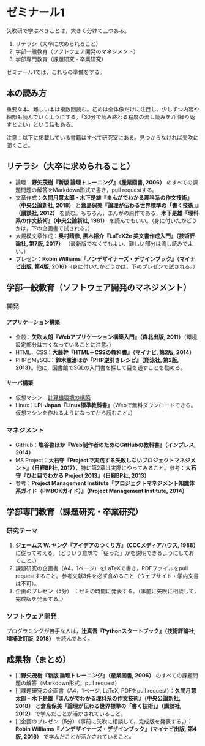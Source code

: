# ゼミナール1

矢吹研で学ぶべきことは，大きく分けて三つある。

1. リテラシ（大卒に求められること）
1. 学部一般教育（ソフトウェア開発のマネジメント）
1. 学部専門教育（課題研究・卒業研究）

ゼミナール1では，これらの準備をする。

## 本の読み方

重要な本、難しい本は複数回読む。初めは全体像だけに注目し、少しずつ内容や細部も読んでいくようにする。「30分で読み終わる程度の流し読みを7回繰り返すとよい」という話もある。

注意：以下に掲載している書籍はすべて研究室にある。見つからなければ矢吹に聞くこと。

## リテラシ（大卒に求められること）

* 論理：**野矢茂樹『新版 論理トレーニング』（産業図書, 2006）** のすべての課題問題の解答をMarkdown形式で書き，pull requestする。
* 文章作成：**久間月慧太郎・木下是雄『まんがでわかる理科系の作文技術』（中央公論新社, 2018）** と**倉島保美『論理が伝わる世界標準の「書く技術」』（講談社, 2012）** を読む。もちろん，まんがの原作である，**木下是雄『理科系の作文技術』（中央公論新社, 1981）** を読んでもいい。（身に付いたかどうかは，下の企画書で試される。）
* 大規模文章作成：**奥村晴彦, 黒木裕介『LaTeX2e 美文書作成入門』（技術評論社, 第7版, 2017）** （最新版でなくてもよい．難しい部分は流し読みでよい．）
* プレゼン：**Robin Williams『ノンデザイナーズ・デザインブック』（マイナビ出版, 第4版, 2016）**（身に付いたかどうかは，下のプレゼンで試される。）

## 学部一般教育（ソフトウェア開発のマネジメント）

### 開発

#### アプリケーション構築
* 全般：**矢吹太朗『Webアプリケーション構築入門』（森北出版, 2011）**（環境設定部分は古くなっていることに注意。）
* HTML，CSS：**大藤幹『HTML＋CSSの教科書』（マイナビ, 第2版, 2014）**
* PHPとMySQL：**鈴木憲治ほか『PHP逆引きレシピ』（翔泳社, 第2版, 2013）**。他に，図書館でSQLの入門書を探して目を通すことを勧める。

#### サーバ構築

* 仮想マシン：[計算機環境の構築](計算機環境の構築.md)
* Linux：**LPI-Japan『Linux標準教科書』**（Webで無料ダウンロードできる。仮想マシンを作れるようになってから読むこと。）

### マネジメント

* GitHub：**塩谷啓ほか『Web制作者のためのGitHubの教科書』（インプレス, 2014）**
* MS Project：**大石守『Projectで実践する失敗しないプロジェクトマネジメント』（日経BP社, 2017）**，特に第2章は実際にやってみること。参考：**大石守『ひと目でわかる Project 2013』（日経BP社, 2013）**
* 参考：**Project Management Institute『プロジェクトマネジメント知識体系ガイド（PMBOKガイド）』（Project Management Institute, 2014）**

## 学部専門教育（課題研究・卒業研究）

### 研究テーマ

1. **ジェームス W. ヤング『アイデアのつくり方』（CCCメディアハウス, 1988）** に従って考える。（どういう意味で「従った」かを説明できるようにしておくこと。）
1. 課題研究の企画書（A4，1ページ）をLaTeXで書き，PDFファイルをpull requestすること。参考文献3件を必ず含めること（ウェブサイト・学内文書は不可）。
1. 企画のプレゼン（5分） ：ゼミの時間に発表する。（事前に矢吹に相談して，完成版を発表する。）

### ソフトウェア開発

プログラミングが苦手な人は，**辻真吾『Pythonスタートブック』（技術評論社, 増補改訂版, 2018）** を読んでおく。

## 成果物（まとめ）

* [ ]**野矢茂樹『新版 論理トレーニング』（産業図書, 2006）** のすべての課題問題の解答（Markdown形式，pull request）
* [ ]課題研究の企画書（A4，1ページ, LaTeX, PDFをpull request）：**久間月慧太郎・木下是雄『まんがでわかる理科系の作文技術』（中央公論新社, 2018）** と**倉島保美『論理が伝わる世界標準の「書く技術」』（講談社, 2012）** で学んだことが活かされていること。
* [ ]企画のプレゼン（5分）（事前に矢吹に相談して，完成版を発表する。）：**Robin Williams『ノンデザイナーズ・デザインブック』（マイナビ出版, 第4版, 2016）** で学んだことが活かされていること。